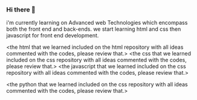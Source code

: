 ### Hi there 👋

<!--
**Samuelbahiru/Samuelbahiru** is a ✨ _special_ ✨ repository because its `README.md` (this file) appears on your GitHub profile.

Here are some ideas to get you started:

- 🔭 I’m currently working on ...
- 🌱 I’m currently learning ...
- 👯 I’m looking to collaborate on ...
- 🤔 I’m looking for help with ...
- 💬 Ask me about ...
- 📫 How to reach me: ...
- 😄 Pronouns: ...
- ⚡ Fun fact: ...
-->


i'm currently learning on Advanced web Technologies which encompass both the front end and back-ends.
we start learning html and css then javascript for front end development.

<the html that we learned included on the html repository with all ideas commented with the codes, please review that.>
<the css that we learned included on the css repository with all ideas commented with the codes, please review that.>
<the javascript that we learned included on the css repository with all ideas commented with the codes, please review that.>

<the python that we learned included on the css repository with all ideas commented with the codes, please review that.>


  
